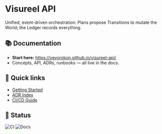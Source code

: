 # Visureel API

Unified, event-driven orchestration: Plans propose Transitions to mutate the World; the Ledger records everything.

## 📚 Documentation
- **Start here:** https://veyorokon.github.io/visureel-api/
- Concepts, API, ADRs, runbooks — all live in the docs.

## 🧭 Quick links
- [Getting Started](docs/source/guides/getting-started.md)
- [ADR Index](docs/source/adr/index.md)
- [CI/CD Guide](docs/source/guides/ci-cd.md)

## 🧪 Status
![CI](https://github.com/veyorokon/visureel-api/actions/workflows/ci-cd.yml/badge.svg)
![Docs](https://github.com/veyorokon/visureel-api/actions/workflows/docs.yml/badge.svg)